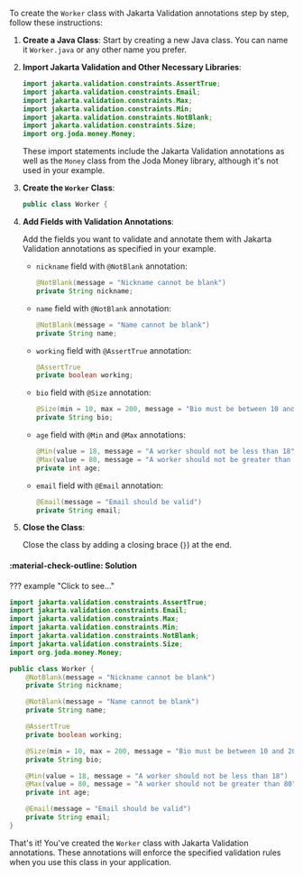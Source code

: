 To create the `Worker` class with Jakarta Validation annotations step by step, follow these instructions:

1. **Create a Java Class**: Start by creating a new Java class. You can name it `Worker.java` or any other name you prefer.

2. **Import Jakarta Validation and Other Necessary Libraries**:
   
   ```java
   import jakarta.validation.constraints.AssertTrue;
   import jakarta.validation.constraints.Email;
   import jakarta.validation.constraints.Max;
   import jakarta.validation.constraints.Min;
   import jakarta.validation.constraints.NotBlank;
   import jakarta.validation.constraints.Size;
   import org.joda.money.Money;
   ```

   These import statements include the Jakarta Validation annotations as well as the `Money` class from the Joda Money library, although it's not used in your example.

3. **Create the `Worker` Class**:
   
   ```java
   public class Worker {
   ```

4. **Add Fields with Validation Annotations**:

   Add the fields you want to validate and annotate them with Jakarta Validation annotations as specified in your example.

   - `nickname` field with `@NotBlank` annotation:

     ```java
     @NotBlank(message = "Nickname cannot be blank")
     private String nickname;
     ```

   - `name` field with `@NotBlank` annotation:

     ```java
     @NotBlank(message = "Name cannot be blank")
     private String name;
     ```

   - `working` field with `@AssertTrue` annotation:

     ```java
     @AssertTrue
     private boolean working;
     ```

   - `bio` field with `@Size` annotation:

     ```java
     @Size(min = 10, max = 200, message = "Bio must be between 10 and 200 characters")
     private String bio;
     ```

   - `age` field with `@Min` and `@Max` annotations:

     ```java
     @Min(value = 18, message = "A worker should not be less than 18")
     @Max(value = 80, message = "A worker should not be greater than 80")
     private int age;
     ```

   - `email` field with `@Email` annotation:

     ```java
     @Email(message = "Email should be valid")
     private String email;
     ```

5. **Close the Class**:

   Close the class by adding a closing brace (`}`) at the end.

#### :material-check-outline: Solution

??? example "Click to see..."

   ```java
   import jakarta.validation.constraints.AssertTrue;
   import jakarta.validation.constraints.Email;
   import jakarta.validation.constraints.Max;
   import jakarta.validation.constraints.Min;
   import jakarta.validation.constraints.NotBlank;
   import jakarta.validation.constraints.Size;
   import org.joda.money.Money;

   public class Worker {
       @NotBlank(message = "Nickname cannot be blank")
       private String nickname;

       @NotBlank(message = "Name cannot be blank")
       private String name;

       @AssertTrue
       private boolean working;

       @Size(min = 10, max = 200, message = "Bio must be between 10 and 200 characters")
       private String bio;

       @Min(value = 18, message = "A worker should not be less than 18")
       @Max(value = 80, message = "A worker should not be greater than 80")
       private int age;

       @Email(message = "Email should be valid")
       private String email;
   }
   ```

That's it! You've created the `Worker` class with Jakarta Validation annotations. These annotations will enforce the specified validation rules when you use this class in your application.